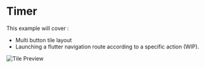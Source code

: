 # Timer

This example will cover :
 * Multi button tile layout 
 * Launching a flutter navigation route according to a specific action (WIP).

![Tile Preview](../../../../../docs/media/timer.png)